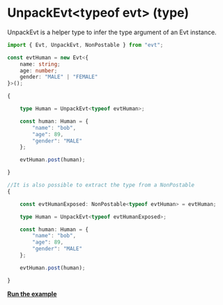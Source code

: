 # UnpackEvt&lt;typeof evt&gt; \(type\)

UnpackEvt is a helper type to infer the type argument of an Evt instance.

```typescript
import { Evt, UnpackEvt, NonPostable } from "evt";

const evtHuman = new Evt<{
    name: string;
    age: number;
    gender: "MALE" | "FEMALE"
}>();

{

    type Human = UnpackEvt<typeof evtHuman>;

    const human: Human = {
        "name": "bob",
        "age": 89,
        "gender": "MALE"
    };

    evtHuman.post(human);

}

//It is also possible to extract the type from a NonPostable
{

    const evtHumanExposed: NonPostable<typeof evtHuman> = evtHuman;

    type Human = UnpackEvt<typeof evtHumanExposed>;

    const human: Human = {
        "name": "bob",
        "age": 89,
        "gender": "MALE"
    };

    evtHuman.post(human);

}
```

[**Run the example**](https://stackblitz.com/edit/ts-evt-demo-unpack-type-argument?embed=1&file=index.ts)

